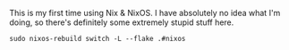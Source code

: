 
This is my first time using Nix & NixOS.
I have absolutely no idea what I'm doing, so there's definitely some extremely stupid stuff here.

`sudo nixos-rebuild switch -L --flake .#nixos`

